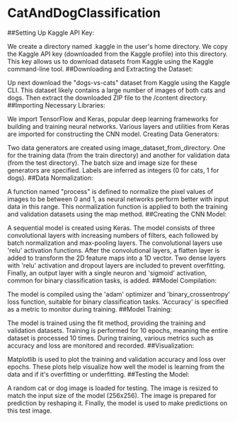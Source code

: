 # CatAndDogClassification

##Setting Up Kaggle API Key:

We create a directory named .kaggle in the user's home directory.
We copy the Kaggle API key (downloaded from the Kaggle profile) into this directory. This key allows us to download datasets from Kaggle using the Kaggle command-line tool.
##Downloading and Extracting the Dataset:

Up next download the "dogs-vs-cats" dataset from Kaggle using the Kaggle CLI. This dataset likely contains a large number of images of both cats and dogs.
Then extract the downloaded ZIP file to the /content directory.
##Importing Necessary Libraries:

We import TensorFlow and Keras, popular deep learning frameworks for building and training neural networks.
Various layers and utilities from Keras are imported for constructing the CNN model.
Creating Data Generators:

Two data generators are created using image_dataset_from_directory. One for the training data (from the train directory) and another for validation data (from the test directory).
The batch size and image size for these generators are specified.
Labels are inferred as integers (0 for cats, 1 for dogs).
##Data Normalization:

A function named "process" is defined to normalize the pixel values of images to be between 0 and 1, as neural networks perform better with input data in this range.
This normalization function is applied to both the training and validation datasets using the map method.
##Creating the CNN Model:

A sequential model is created using Keras.
The model consists of three convolutional layers with increasing numbers of filters, each followed by batch normalization and max-pooling layers.
The convolutional layers use 'relu' activation functions.
After the convolutional layers, a flatten layer is added to transform the 2D feature maps into a 1D vector.
Two dense layers with 'relu' activation and dropout layers are included to prevent overfitting.
Finally, an output layer with a single neuron and 'sigmoid' activation, common for binary classification tasks, is added.
##Model Compilation:

The model is compiled using the 'adam' optimizer and 'binary_crossentropy' loss function, suitable for binary classification tasks.
'Accuracy' is specified as a metric to monitor during training.
##Model Training:

The model is trained using the fit method, providing the training and validation datasets.
Training is performed for 10 epochs, meaning the entire dataset is processed 10 times.
During training, various metrics such as accuracy and loss are monitored and recorded.
##Visualization:

Matplotlib is used to plot the training and validation accuracy and loss over epochs. These plots help visualize how well the model is learning from the data and if it's overfitting or underfitting.
##Testing the Model:

A random cat or dog image is loaded for testing.
The image is resized to match the input size of the model (256x256).
The image is prepared for prediction by reshaping it.
Finally, the model is used to make predictions on this test image.
